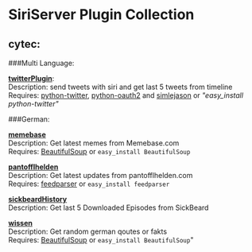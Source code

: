 # SiriServer Plugin Collection

## cytec:

###Multi Language:

[**twitterPlugin**](https://github.com/cytec/SiriServer-Plugins/tree/master/twitterPlugin):<br />
Description: send tweets with siri and get last 5 tweets from timeline <br />
Requires: [python-twitter](http://code.google.com/p/python-twitter/), [python-oauth2](https://github.com/simplegeo/python-oauth2) and [simlejason](http://pypi.python.org/pypi/simplejson) or *"easy_install python-twitter"*

###German:

[**memebase**](https://github.com/cytec/SiriServer-Plugins/tree/master/memebase)<br />
Description: Get latest memes from Memebase.com<br />
Requires: [BeautifulSoup](http://www.crummy.com/software/BeautifulSoup/) or <code>easy_install BeautifulSoup</code>

[**pantofflhelden**](https://github.com/cytec/SiriServer-Plugins/tree/master/pantofflhelden)<br />
Description: Get latest updates from pantofflhelden.com<br />
Requires: [feedparser](http://pypi.python.org/pypi/feedparser) or <code>easy_install feedparser</code>

[**sickbeardHistory**](https://github.com/cytec/SiriServer-Plugins/tree/master/SickbeardHistory) <br />
Description: Get last 5 Downloaded Episodes from SickBeard

[**wissen**](https://github.com/cytec/SiriServer-Plugins/tree/master/Wissen)<br />
Description: Get random german qoutes or fakts<br />
Requires: [BeautifulSoup](http://www.crummy.com/software/BeautifulSoup/) or <code>easy_install BeautifulSoup</code>"
